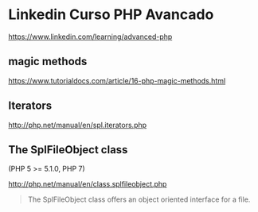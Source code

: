 # Linkedin Curso PHP Avancado
https://www.linkedin.com/learning/advanced-php

## magic methods
https://www.tutorialdocs.com/article/16-php-magic-methods.html

## Iterators
http://php.net/manual/en/spl.iterators.php

## The SplFileObject class

(PHP 5 >= 5.1.0, PHP 7)

http://php.net/manual/en/class.splfileobject.php
> The SplFileObject class offers an object oriented interface for a file.
